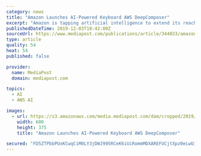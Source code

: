 ```yaml
---
category: news
title: "Amazon Launches AI-Powered Keyboard AWS DeepComposer"
excerpt: "Amazon is tapping artificial intelligence to extend its reach into music. The online giant is launching the AWS DeepComposer keyboard that uses AI to teach developers how to use machine learning to create original songs in seconds. Billed as the world’s ..."
publishedDateTime: 2019-12-03T18:42:00Z
sourceUrl: https://www.mediapost.com/publications/article/344033/amazon-launches-ai-powered-keyboard-aws-deepcompos.html
type: article
quality: 54
heat: 54
published: false

provider:
  name: MediaPost
  domain: mediapost.com

topics:
  - AI
  - AWS AI

images:
  - url: https://s3.amazonaws.com/media.mediapost.com/dam/cropped/2019/12/03/aws-deepcomposer-600_aG8gcpp.jpg
    width: 600
    height: 375
    title: "Amazon Launches AI-Powered Keyboard AWS DeepComposer"

secured: "FD5ZTPbbPUxKCwqCiM0LY3jDWJ995RCeK6iUiRommMDXAREFUCjtXpz0eLwUi/4biraZPzqAmcPfDGr+qhal7z7uErHqsxNLBHEvWVkOlai2vGsXSPbZvr7VZ/8ZIA+Rnu+bWyfj1Q5152UEcI/PZrUvEL3rgHC67b1klentKs0c6NIl7VHLp+6bY97ichthNSv8tXKKq0xA8GrPMOE+roYhz3E45FBBHR9aBFr18h36jQ3mjVVEh1fJ+Rai1O1L6ViHg+PEiYxldAQ8bqeRFw==;9Lf/CiqLAdWwTAAsXsU0Uw=="
---
```


